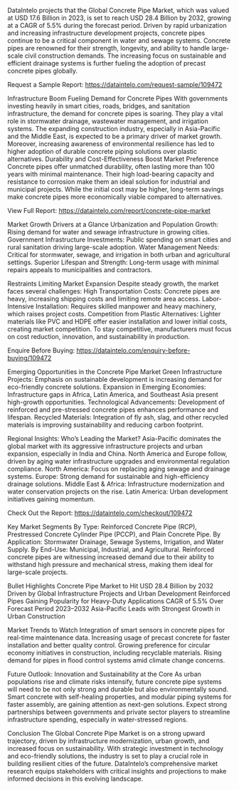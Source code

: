 DataIntelo projects that the Global Concrete Pipe Market, which was valued at USD 17.6 Billion in 2023, is set to reach USD 28.4 Billion by 2032, growing at a CAGR of 5.5% during the forecast period. Driven by rapid urbanization and increasing infrastructure development projects, concrete pipes continue to be a critical component in water and sewage systems.
Concrete pipes are renowned for their strength, longevity, and ability to handle large-scale civil construction demands. The increasing focus on sustainable and efficient drainage systems is further fueling the adoption of precast concrete pipes globally.

Request a Sample Report: https://dataintelo.com/request-sample/109472

Infrastructure Boom Fueling Demand for Concrete Pipes
With governments investing heavily in smart cities, roads, bridges, and sanitation infrastructure, the demand for concrete pipes is soaring. They play a vital role in stormwater drainage, wastewater management, and irrigation systems. The expanding construction industry, especially in Asia-Pacific and the Middle East, is expected to be a primary driver of market growth.
Moreover, increasing awareness of environmental resilience has led to higher adoption of durable concrete piping solutions over plastic alternatives.
Durability and Cost-Effectiveness Boost Market Preference
Concrete pipes offer unmatched durability, often lasting more than 100 years with minimal maintenance. Their high load-bearing capacity and resistance to corrosion make them an ideal solution for industrial and municipal projects. While the initial cost may be higher, long-term savings make concrete pipes more economically viable compared to alternatives.

View Full Report: https://dataintelo.com/report/concrete-pipe-market

Market Growth Drivers at a Glance
Urbanization and Population Growth: Rising demand for water and sewage infrastructure in growing cities.
Government Infrastructure Investments: Public spending on smart cities and rural sanitation driving large-scale adoption.
Water Management Needs: Critical for stormwater, sewage, and irrigation in both urban and agricultural settings.
Superior Lifespan and Strength: Long-term usage with minimal repairs appeals to municipalities and contractors.

Restraints Limiting Market Expansion
Despite steady growth, the market faces several challenges:
High Transportation Costs: Concrete pipes are heavy, increasing shipping costs and limiting remote area access.
Labor-Intensive Installation: Requires skilled manpower and heavy machinery, which raises project costs.
Competition from Plastic Alternatives: Lighter materials like PVC and HDPE offer easier installation and lower initial costs, creating market competition.
To stay competitive, manufacturers must focus on cost reduction, innovation, and sustainability in production.

Enquire Before Buying: https://dataintelo.com/enquiry-before-buying/109472

Emerging Opportunities in the Concrete Pipe Market
Green Infrastructure Projects: Emphasis on sustainable development is increasing demand for eco-friendly concrete solutions.
Expansion in Emerging Economies: Infrastructure gaps in Africa, Latin America, and Southeast Asia present high-growth opportunities.
Technological Advancements: Development of reinforced and pre-stressed concrete pipes enhances performance and lifespan.
Recycled Materials: Integration of fly ash, slag, and other recycled materials is improving sustainability and reducing carbon footprint.

Regional Insights: Who’s Leading the Market?
Asia-Pacific dominates the global market with its aggressive infrastructure projects and urban expansion, especially in India and China. North America and Europe follow, driven by aging water infrastructure upgrades and environmental regulation compliance.
North America: Focus on replacing aging sewage and drainage systems.
Europe: Strong demand for sustainable and high-efficiency drainage solutions.
Middle East & Africa: Infrastructure modernization and water conservation projects on the rise.
Latin America: Urban development initiatives gaining momentum.

Check Out the Report: https://dataintelo.com/checkout/109472

Key Market Segments
By Type: Reinforced Concrete Pipe (RCP), Prestressed Concrete Cylinder Pipe (PCCP), and Plain Concrete Pipe.
By Application: Stormwater Drainage, Sewage Systems, Irrigation, and Water Supply.
By End-Use: Municipal, Industrial, and Agricultural.
Reinforced concrete pipes are witnessing increased demand due to their ability to withstand high pressure and mechanical stress, making them ideal for large-scale projects.

Bullet Highlights
Concrete Pipe Market to Hit USD 28.4 Billion by 2032
Driven by Global Infrastructure Projects and Urban Development
Reinforced Pipes Gaining Popularity for Heavy-Duty Applications
CAGR of 5.5% Over Forecast Period 2023–2032
Asia-Pacific Leads with Strongest Growth in Urban Construction

Market Trends to Watch
Integration of smart sensors in concrete pipes for real-time maintenance data.
Increasing usage of precast concrete for faster installation and better quality control.
Growing preference for circular economy initiatives in construction, including recyclable materials.
Rising demand for pipes in flood control systems amid climate change concerns.

Future Outlook: Innovation and Sustainability at the Core
As urban populations rise and climate risks intensify, future concrete pipe systems will need to be not only strong and durable but also environmentally sound. Smart concrete with self-healing properties, and modular piping systems for faster assembly, are gaining attention as next-gen solutions.
Expect strong partnerships between governments and private sector players to streamline infrastructure spending, especially in water-stressed regions.

Conclusion
The Global Concrete Pipe Market is on a strong upward trajectory, driven by infrastructure modernization, urban growth, and increased focus on sustainability. With strategic investment in technology and eco-friendly solutions, the industry is set to play a crucial role in building resilient cities of the future.
DataIntelo’s comprehensive market research equips stakeholders with critical insights and projections to make informed decisions in this evolving landscape.

